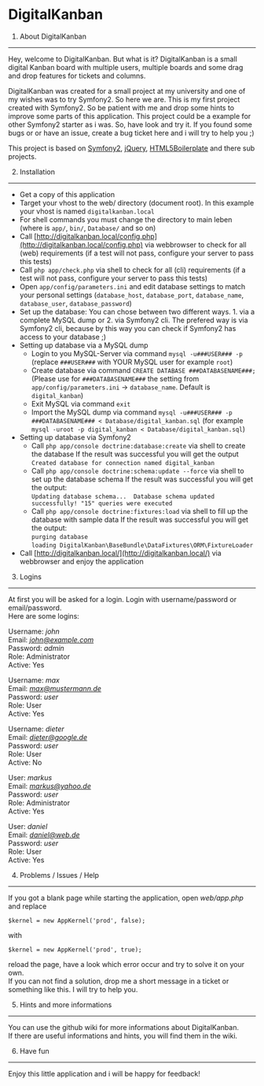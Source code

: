 DigitalKanban
========================

1) About DigitalKanban
--------------------------------

Hey, welcome to DigitalKanban. But what is it?
DigitalKanban is a small digital Kanban board with multiple users, multiple boards and some drag and drop features for tickets and columns.

DigitalKanban was created for a small project at my university and one of my wishes was to try Symfony2. So here we are. This is my first project created with Symfony2. So be patient with me and drop some hints to improve some parts of this application. This project could be a example for other Symfony2 starter as i was. So, have look and try it. If you found some bugs or or have an issue, create a bug ticket here and i will try to help you ;)

This project is based on [Symfony2](http://symfony.com/), [jQuery](http://jquery.com/), [HTML5Boilerplate](html5boilerplate.com) and there sub projects. 

2) Installation
--------------------------------

* Get a copy of this application
* Target your vhost to the web/ directory (document root). In this example your vhost is named ``digitalkanban.local``
* For shell commands you must change the directory to main leben (where is ``app/``, ``bin/``, ``Database/`` and so on)
* Call [http://digitalkanban.local/config.php](http://digitalkanban.local/config.php) via webbrowser to check for all (web) requirements (if a test will not pass, configure your server to pass this tests)
* Call ``php app/check.php`` via shell to check for all (cli) requirements (if a test will not pass, configure your server to pass this tests)
* Open ``app/config/parameters.ini`` and edit database settings to match your personal settings (``database_host``, ``database_port``, ``database_name``, ``database_user``, ``database_password``)
* Set up the database: You can chose between two different ways. 1. via a complete MySQL dump or 2. via Symfony2 cli. The prefered way is via Symfony2 cli, because by this way you can check if Symfony2 has access to your database ;)
* Setting up database via a MySQL dump
	* Login to you MySQL-Server via command ``mysql -u###USER### -p`` (replace ``###USER###`` with YOUR MySQL user for example ``root``)
	* Create database via command ``CREATE DATABASE ###DATABASENAME###;`` (Please use for ``###DATABASENAME###`` the setting from ``app/config/parameters.ini`` -> ``database_name``. Default is ``digital_kanban``)
	* Exit MySQL via command ``exit``
	* Import the MySQL dump via command ``mysql -u###USER### -p ###DATABASENAME### < Database/digital_kanban.sql`` (for example ``mysql -uroot -p digital_kanban < Database/digital_kanban.sql``)
* Setting up database via Symfony2
	* Call ``php app/console doctrine:database:create`` via shell to create the database
		If the result was successful you will get the output<br />
		``Created database for connection named digital_kanban``
	* Call ``php app/console doctrine:schema:update --force`` via shell to set up the database schema
		If the result was successful you will get the output:<br />
		``Updating database schema... 
		Database schema updated successfully! "15" queries were executed``
	* Call ``php app/console doctrine:fixtures:load`` via shell to fill up the database with sample data
		If the result was successful you will get the output:<br />
		``purging database``<br />
		``loading DigitalKanban\BaseBundle\DataFixtures\ORM\FixtureLoader``
* Call [http://digitalkanban.local/](http://digitalkanban.local/) via webbrowser and enjoy the application

3) Logins
--------------------------------
At first you will be asked for a login. Login with username/password or email/password.<br />
Here are some logins:

Username: *john*<br />
Email: *john@example.com*<br />
Password: *admin*<br />
Role: Administrator<br />
Active: Yes

Username: *max*<br />
Email: *max@mustermann.de*<br />
Password: *user*<br />
Role: User<br />
Active: Yes

Username: *dieter*<br />
Email: *dieter@google.de*<br />
Password: *user*<br />
Role: User<br />
Active: No

User: *markus*<br />
Email: *markus@yahoo.de*<br />
Password: *user*<br />
Role: Administrator<br />
Active: Yes

User: *daniel*<br />
Email: *daniel@web.de*<br />
Password: *user*<br />
Role: User<br />
Active: Yes

4) Problems / Issues / Help
--------------------------------
If you got a blank page while starting the application, open *web/app.php* and replace

    $kernel = new AppKernel('prod', false);

with

    $kernel = new AppKernel('prod', true);

reload the page, have a look which error occur and try to solve it on your own.<br />
If you can not find a solution, drop me a short message in a ticket or something like this. I will try to help you.

5) Hints and more informations
--------------------------------
You can use the github wiki for more informations about DigitalKanban.<br />
If there are useful informations and hints, you will find them in the wiki.

6) Have fun
--------------------------------
Enjoy this little application and i will be happy for feedback!